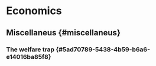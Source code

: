 # Economics


## Miscellaneus {#miscellaneus}


### The welfare trap {#5ad70789-5438-4b59-b6a6-e14016ba85f8}
